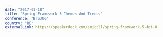 ```yaml
---
date: "2017-01-18"
title: "Spring Framework 5 Themes And Trends"
conference: "BruJUG"
country: "BE"
externalLink: https://speakerdeck.com/snicoll/spring-framework-5-dot-0-themes-and-trends
---
```

